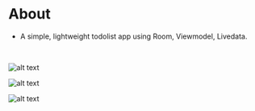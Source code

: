 # About
* A simple, lightweight todolist app using Room, Viewmodel, Livedata.

<br>

![alt text](https://github.com/MinThuraZaw/DoNow/blob/master/screenshots/ss1.jpg)

![alt text](https://github.com/MinThuraZaw/DoNow/blob/master/screenshots/ss2.jpg)

![alt text](https://github.com/MinThuraZaw/DoNow/blob/master/screenshots/ss3.jpg)
